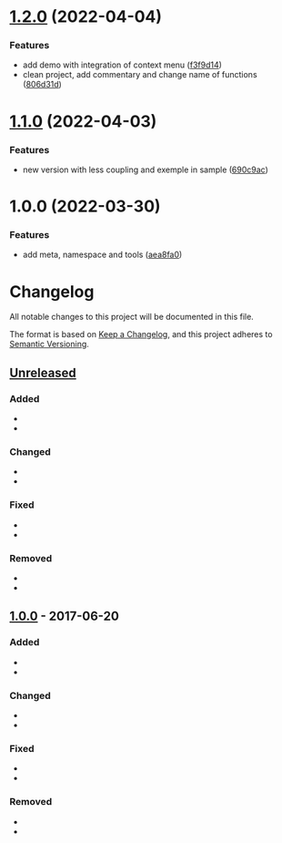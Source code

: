 # [1.2.0](https://github.com/OpenSourceUnityPackage/ContextualMenu/compare/1.1.0...1.2.0) (2022-04-04)


### Features

* add demo with integration of context menu ([f3f9d14](https://github.com/OpenSourceUnityPackage/ContextualMenu/commit/f3f9d14ecc9a168e185d7c1842c8459a1f40ceba))
* clean project, add commentary and change name of functions ([806d31d](https://github.com/OpenSourceUnityPackage/ContextualMenu/commit/806d31dddbb537dd2400285b9b89c55eb31526f4))

# [1.1.0](https://github.com/OpenSourceUnityPackage/ContextualMenu/compare/1.0.0...1.1.0) (2022-04-03)


### Features

* new version with less coupling and exemple in sample ([690c9ac](https://github.com/OpenSourceUnityPackage/ContextualMenu/commit/690c9acac968b8b794eedabf62cb24e0d067cfc3))

# 1.0.0 (2022-03-30)


### Features

* add meta, namespace and tools ([aea8fa0](https://github.com/OpenSourceUnityPackage/ContextualMenu/commit/aea8fa062e19b875c10100133108322ac42880c5))

# Changelog
All notable changes to this project will be documented in this file.

The format is based on [Keep a Changelog](https://keepachangelog.com/en/1.0.0/),
and this project adheres to [Semantic Versioning](https://semver.org/spec/v2.0.0.html).

## [Unreleased]
### Added
-
- 

### Changed
-
-

### Fixed
-
-

### Removed
-
-

## [1.0.0] - 2017-06-20
### Added
-
- 

### Changed
-
-

### Fixed
-
-

### Removed
-
-

[Unreleased]: https://github.com/olivierlacan/keep-a-changelog/compare/v1.0.0...HEAD
[1.0.0]: https://github.com/olivierlacan/keep-a-changelog/compare/v0.3.0...v1.0.0
